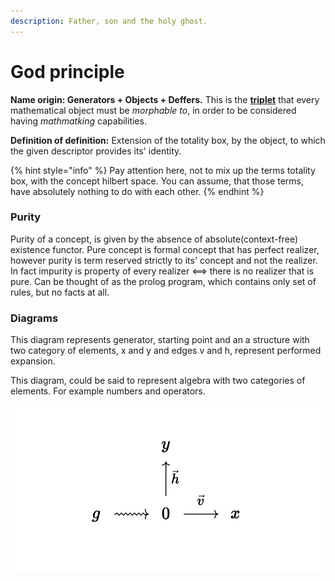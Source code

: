 ```yaml
---
description: Father, son and the holy ghost.
---
```


# God principle

**Name origin: Generators + Objects + Deffers.** This is the [**triplet**](https://en.wikipedia.org/wiki/Triplet) that every mathematical object must be _morphable to_, in order to be considered having _mathmatking_ capabilities.&#x20;

**Definition of definition:** Extension of the totality box, by the object, to which the given descriptor provides its' identity.&#x20;

{% hint style="info" %}
Pay attention here, not to mix up the terms totality box, with the concept hilbert space. You can assume, that those terms, have absolutely nothing to do with each other.
{% endhint %}

### Purity

Purity of a concept, is given by the absence of absolute(context-free) existence functor.  Pure concept is formal concept that has perfect realizer, however purity is term reserved strictly to its' concept and not the realizer. In fact impurity is property of every realizer <==> there is no realizer that is pure. Can be thought of as the prolog program, which contains only set of rules, but no facts at all.



### Diagrams

This diagram represents generator, starting point and an a structure with two category of elements, x and y and edges v and h, represent performed expansion.

This diagram, could be said to represent algebra with two categories of elements. For example numbers and operators.&#x20;

![](<.gitbook/assets/Screen Shot 2021-12-15 at 20.42.45.png>)
